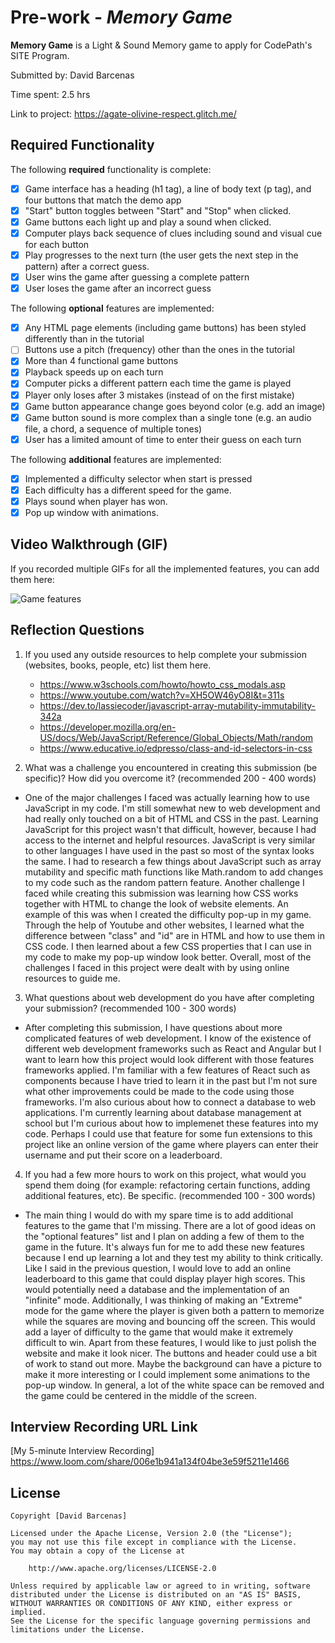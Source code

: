 # Pre-work - *Memory Game*

**Memory Game** is a Light & Sound Memory game to apply for CodePath's SITE Program. 

Submitted by: David Barcenas

Time spent: 2.5 hrs

Link to project: https://agate-olivine-respect.glitch.me/

## Required Functionality

The following **required** functionality is complete:

* [x] Game interface has a heading (h1 tag), a line of body text (p tag), and four buttons that match the demo app
* [x] "Start" button toggles between "Start" and "Stop" when clicked. 
* [x] Game buttons each light up and play a sound when clicked. 
* [x] Computer plays back sequence of clues including sound and visual cue for each button
* [x] Play progresses to the next turn (the user gets the next step in the pattern) after a correct guess. 
* [x] User wins the game after guessing a complete pattern
* [x] User loses the game after an incorrect guess

The following **optional** features are implemented:

* [x] Any HTML page elements (including game buttons) has been styled differently than in the tutorial
* [ ] Buttons use a pitch (frequency) other than the ones in the tutorial
* [x] More than 4 functional game buttons
* [x] Playback speeds up on each turn
* [x] Computer picks a different pattern each time the game is played
* [x] Player only loses after 3 mistakes (instead of on the first mistake)
* [x] Game button appearance change goes beyond color (e.g. add an image)
* [x] Game button sound is more complex than a single tone (e.g. an audio file, a chord, a sequence of multiple tones)
* [x] User has a limited amount of time to enter their guess on each turn

The following **additional** features are implemented:

* [x] Implemented a difficulty selector when start is pressed
* [x] Each difficulty has a different speed for the game.
* [x] Plays sound when player has won.
* [x] Pop up window with animations.  

## Video Walkthrough (GIF)

If you recorded multiple GIFs for all the implemented features, you can add them here:

![Game features](https://i.imgur.com/70kxDn8.gif)


## Reflection Questions
1. If you used any outside resources to help complete your submission (websites, books, people, etc) list them here. 

    * https://www.w3schools.com/howto/howto_css_modals.asp
    * https://www.youtube.com/watch?v=XH5OW46yO8I&t=311s
    * https://dev.to/lassiecoder/javascript-array-mutability-immutability-342a
    * https://developer.mozilla.org/en-US/docs/Web/JavaScript/Reference/Global_Objects/Math/random
    * https://www.educative.io/edpresso/class-and-id-selectors-in-css
    

2. What was a challenge you encountered in creating this submission (be specific)? How did you overcome it? (recommended 200 - 400 words) 

*   One of the major challenges I faced was actually learning how to use JavaScript in my code. I'm still somewhat new to web development and had really only touched on a bit of HTML and CSS in the past. Learning JavaScript for this project wasn't that difficult, however, because I had access to the internet and helpful resources. JavaScript is very similar to other languages I have used in the past so most of the syntax looks the same. I had to research a few things about JavaScript such as array mutability and specific math functions like Math.random to add changes to my code such as the random pattern feature. Another challenge I faced while creating this submission was learning how CSS works together with HTML to change the look of website elements. An example of this was when I created the difficulty pop-up in my game. Through the help of Youtube and other websites, I learned what the difference between "class" and "id" are in HTML and how to use them in CSS code. I then learned about a few CSS properties that I can use in my code to make my pop-up window look better. Overall, most of the challenges I faced in this project were dealt with by using online resources to guide me.

3. What questions about web development do you have after completing your submission? (recommended 100 - 300 words) 

*   After completing this submission, I have questions about more complicated features of web development. I know of the existence of different web development frameworks such as React and Angular but I want to learn how this project would look different with those features frameworks applied. I'm familiar with a few features of React such as components because I have tried to learn it in the past but I'm not sure what other improvements could be made to the code using those frameworks. I'm also curious about how to connect a database to web applications. I'm currently learning about database management at school but I'm curious about how to implemenet these features into my code. Perhaps I could use that feature for some fun extensions to this project like an online version of the game where players can enter their username and put their score on a leaderboard.

4. If you had a few more hours to work on this project, what would you spend them doing (for example: refactoring certain functions, adding additional features, etc). Be specific. (recommended 100 - 300 words)

*  The main thing I would do with my spare time is to add additional features to the game that I'm missing. There are a lot of good ideas on the "optional features" list and I plan on adding a few of them to the game in the future. It's always fun for me to add these new features because I end up learning a lot and they test my ability to think critically. Like I said in the previous question, I would love to add an online leaderboard to this game that could display player high scores. This would potentially need a database and the implementation of an "infinite" mode. Additionally, I was thinking of making an "Extreme" mode for the game where the player is given both a pattern to memorize while the squares are moving and bouncing off the screen. This would add a layer of difficulty to the game that would make it extremely difficult to win. Apart from these features, I would like to just polish the website and make it look nicer. The buttons and header could use a bit of work to stand out more. Maybe the background can have a picture to make it more interesting or I could implement some animations to the pop-up window. In general, a lot of the white space can be removed and the game could be centered in the middle of the screen.


## Interview Recording URL Link

[My 5-minute Interview Recording] https://www.loom.com/share/006e1b941a134f04be3e59f5211e1466


## License

    Copyright [David Barcenas]

    Licensed under the Apache License, Version 2.0 (the "License");
    you may not use this file except in compliance with the License.
    You may obtain a copy of the License at

        http://www.apache.org/licenses/LICENSE-2.0

    Unless required by applicable law or agreed to in writing, software
    distributed under the License is distributed on an "AS IS" BASIS,
    WITHOUT WARRANTIES OR CONDITIONS OF ANY KIND, either express or implied.
    See the License for the specific language governing permissions and
    limitations under the License.
